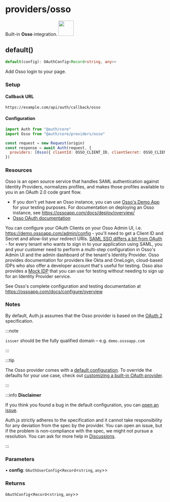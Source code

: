 # providers/osso

<div style={{backgroundColor: "#000", display: "flex", justifyContent: "space-between", color: "#fff", padding: 16}}>
<span>Built-in <b>Osso</b> integration.</span>
<a href="https://ossoapp.com/">
  <img style={{display: "block"}} src="https://authjs.dev/img/providers/osso.svg" height="48" />
</a>
</div>

## default()

```ts
default(config): OAuthConfig<Record<string, any>>
```

Add Osso login to your page.

### Setup

#### Callback URL
```
https://example.com/api/auth/callback/osso
```

#### Configuration
```js
import Auth from "@auth/core"
import Osso from "@auth/core/providers/osso"

const request = new Request(origin)
const response = await Auth(request, {
  providers: [Osso({ clientId: OSSO_CLIENT_ID, clientSecret: OSSO_CLIENT_SECRET, issuer: OSSO_ISSUER })],
})
```

### Resources
Osso is an open source service that handles SAML authentication against Identity Providers, normalizes profiles, and makes those profiles available to you in an OAuth 2.0 code grant flow.

- If you don't yet have an Osso instance, you can use [Osso's Demo App](https://demo.ossoapp.com) for your testing purposes. For documentation on deploying an Osso instance, see https://ossoapp.com/docs/deploy/overview/
 - [Osso OAuth documentation](https://ossoapp.com/)

You can configure your OAuth Clients on your Osso Admin UI, i.e. https://demo.ossoapp.com/admin/config - you'll need to get a Client ID and Secret and allow-list your redirect URIs.
[SAML SSO differs a bit from OAuth](https://ossoapp.com/blog/saml-vs-oauth) - for every tenant who wants to sign in to your application using SAML, you and your customer need to perform a multi-step configuration in Osso's Admin UI and the admin dashboard of the tenant's Identity Provider. Osso provides documentation for providers like Okta and OneLogin, cloud-based IDPs who also offer a developer account that's useful for testing. Osso also provides a [Mock IDP](https://idp.ossoapp.com) that you can use for testing without needing to sign up for an Identity Provider service.

See Osso's complete configuration and testing documentation at https://ossoapp.com/docs/configure/overview

### Notes

By default, Auth.js assumes that the Osso provider is
based on the [OAuth 2](https://www.rfc-editor.org/rfc/rfc6749.html) specification.

:::note

`issuer` should be the fully qualified domain – e.g. `demo.ossoapp.com`

:::

:::tip

The Osso provider comes with a [default configuration](https://github.com/nextauthjs/next-auth/blob/main/packages/core/src/providers/osso.ts).
To override the defaults for your use case, check out [customizing a built-in OAuth provider](https://authjs.dev/guides/providers/custom-provider#override-default-options).

:::

:::info **Disclaimer**

If you think you found a bug in the default configuration, you can [open an issue](https://authjs.dev/new/provider-issue).

Auth.js strictly adheres to the specification and it cannot take responsibility for any deviation from
the spec by the provider. You can open an issue, but if the problem is non-compliance with the spec,
we might not pursue a resolution. You can ask for more help in [Discussions](https://authjs.dev/new/github-discussions).

:::

### Parameters

• **config**: `OAuthUserConfig`\<`Record`\<`string`, `any`\>\>

### Returns

`OAuthConfig`\<`Record`\<`string`, `any`\>\>
